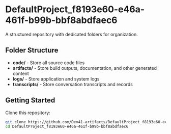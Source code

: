 # DefaultProject_f8193e60-e46a-461f-b99b-bbf8abdfaec6
A structured repository with dedicated folders for organization.

## Folder Structure

- **code/** - Store all source code files
- **artifacts/** - Store build outputs, documentation, and other generated content
- **logs/** - Store application and system logs
- **transcripts/** - Store conversation transcripts and records

## Getting Started

Clone this repository:
```bash
git clone https://github.com/Dev41-artifacts/DefaultProject_f8193e60-e46a-461f-b99b-bbf8abdfaec6
cd DefaultProject_f8193e60-e46a-461f-b99b-bbf8abdfaec6
```
